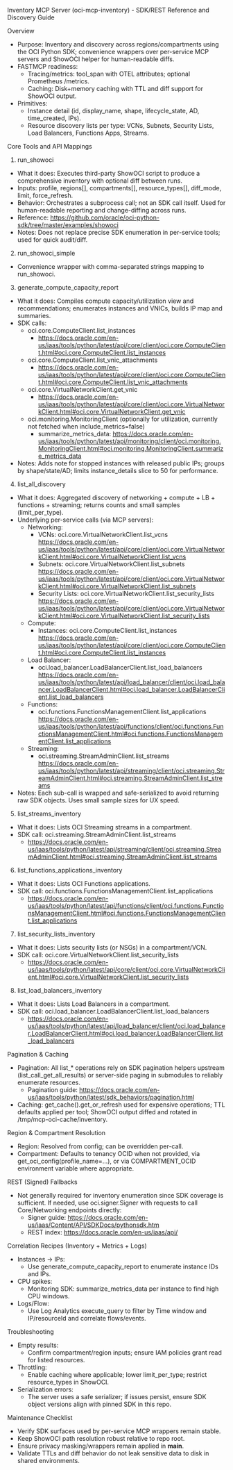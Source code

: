 Inventory MCP Server (oci-mcp-inventory) - SDK/REST Reference and Discovery Guide

Overview
- Purpose: Inventory and discovery across regions/compartments using the OCI Python SDK; convenience wrappers over per-service MCP servers and ShowOCI helper for human-readable diffs.
- FASTMCP readiness:
  - Tracing/metrics: tool_span with OTEL attributes; optional Prometheus /metrics.
  - Caching: Disk+memory caching with TTL and diff support for ShowOCI output.
- Primitives:
  - Instance detail (id, display_name, shape, lifecycle_state, AD, time_created, IPs).
  - Resource discovery lists per type: VCNs, Subnets, Security Lists, Load Balancers, Functions Apps, Streams.

Core Tools and API Mappings

1) run_showoci
- What it does: Executes third-party ShowOCI script to produce a comprehensive inventory with optional diff between runs.
- Inputs: profile, regions[], compartments[], resource_types[], diff_mode, limit, force_refresh.
- Behavior: Orchestrates a subprocess call; not an SDK call itself. Used for human-readable reporting and change-diffing across runs.
- Reference: https://github.com/oracle/oci-python-sdk/tree/master/examples/showoci
- Notes: Does not replace precise SDK enumeration in per-service tools; used for quick audit/diff.

2) run_showoci_simple
- Convenience wrapper with comma-separated strings mapping to run_showoci.

3) generate_compute_capacity_report
- What it does: Compiles compute capacity/utilization view and recommendations; enumerates instances and VNICs, builds IP map and summaries.
- SDK calls:
  - oci.core.ComputeClient.list_instances
    - https://docs.oracle.com/en-us/iaas/tools/python/latest/api/core/client/oci.core.ComputeClient.html#oci.core.ComputeClient.list_instances
  - oci.core.ComputeClient.list_vnic_attachments
    - https://docs.oracle.com/en-us/iaas/tools/python/latest/api/core/client/oci.core.ComputeClient.html#oci.core.ComputeClient.list_vnic_attachments
  - oci.core.VirtualNetworkClient.get_vnic
    - https://docs.oracle.com/en-us/iaas/tools/python/latest/api/core/client/oci.core.VirtualNetworkClient.html#oci.core.VirtualNetworkClient.get_vnic
  - oci.monitoring.MonitoringClient (optionally for utilization, currently not fetched when include_metrics=false)
    - summarize_metrics_data:
      https://docs.oracle.com/en-us/iaas/tools/python/latest/api/monitoring/client/oci.monitoring.MonitoringClient.html#oci.monitoring.MonitoringClient.summarize_metrics_data
- Notes: Adds note for stopped instances with released public IPs; groups by shape/state/AD; limits instance_details slice to 50 for performance.

4) list_all_discovery
- What it does: Aggregated discovery of networking + compute + LB + functions + streaming; returns counts and small samples (limit_per_type).
- Underlying per-service calls (via MCP servers):
  - Networking:
    - VCNs: oci.core.VirtualNetworkClient.list_vcns
      https://docs.oracle.com/en-us/iaas/tools/python/latest/api/core/client/oci.core.VirtualNetworkClient.html#oci.core.VirtualNetworkClient.list_vcns
    - Subnets: oci.core.VirtualNetworkClient.list_subnets
      https://docs.oracle.com/en-us/iaas/tools/python/latest/api/core/client/oci.core.VirtualNetworkClient.html#oci.core.VirtualNetworkClient.list_subnets
    - Security Lists: oci.core.VirtualNetworkClient.list_security_lists
      https://docs.oracle.com/en-us/iaas/tools/python/latest/api/core/client/oci.core.VirtualNetworkClient.html#oci.core.VirtualNetworkClient.list_security_lists
  - Compute:
    - Instances: oci.core.ComputeClient.list_instances
      https://docs.oracle.com/en-us/iaas/tools/python/latest/api/core/client/oci.core.ComputeClient.html#oci.core.ComputeClient.list_instances
  - Load Balancer:
    - oci.load_balancer.LoadBalancerClient.list_load_balancers
      https://docs.oracle.com/en-us/iaas/tools/python/latest/api/load_balancer/client/oci.load_balancer.LoadBalancerClient.html#oci.load_balancer.LoadBalancerClient.list_load_balancers
  - Functions:
    - oci.functions.FunctionsManagementClient.list_applications
      https://docs.oracle.com/en-us/iaas/tools/python/latest/api/functions/client/oci.functions.FunctionsManagementClient.html#oci.functions.FunctionsManagementClient.list_applications
  - Streaming:
    - oci.streaming.StreamAdminClient.list_streams
      https://docs.oracle.com/en-us/iaas/tools/python/latest/api/streaming/client/oci.streaming.StreamAdminClient.html#oci.streaming.StreamAdminClient.list_streams
- Notes: Each sub-call is wrapped and safe-serialized to avoid returning raw SDK objects. Uses small sample sizes for UX speed.

5) list_streams_inventory
- What it does: Lists OCI Streaming streams in a compartment.
- SDK call: oci.streaming.StreamAdminClient.list_streams
  - https://docs.oracle.com/en-us/iaas/tools/python/latest/api/streaming/client/oci.streaming.StreamAdminClient.html#oci.streaming.StreamAdminClient.list_streams

6) list_functions_applications_inventory
- What it does: Lists OCI Functions applications.
- SDK call: oci.functions.FunctionsManagementClient.list_applications
  - https://docs.oracle.com/en-us/iaas/tools/python/latest/api/functions/client/oci.functions.FunctionsManagementClient.html#oci.functions.FunctionsManagementClient.list_applications

7) list_security_lists_inventory
- What it does: Lists security lists (or NSGs) in a compartment/VCN.
- SDK call: oci.core.VirtualNetworkClient.list_security_lists
  - https://docs.oracle.com/en-us/iaas/tools/python/latest/api/core/client/oci.core.VirtualNetworkClient.html#oci.core.VirtualNetworkClient.list_security_lists

8) list_load_balancers_inventory
- What it does: Lists Load Balancers in a compartment.
- SDK call: oci.load_balancer.LoadBalancerClient.list_load_balancers
  - https://docs.oracle.com/en-us/iaas/tools/python/latest/api/load_balancer/client/oci.load_balancer.LoadBalancerClient.html#oci.load_balancer.LoadBalancerClient.list_load_balancers

Pagination & Caching
- Pagination: All list_* operations rely on SDK pagination helpers upstream (list_call_get_all_results) or server-side paging in submodules to reliably enumerate resources.
  - Pagination guide:
    https://docs.oracle.com/en-us/iaas/tools/python/latest/sdk_behaviors/pagination.html
- Caching: get_cache().get_or_refresh used for expensive operations; TTL defaults applied per tool; ShowOCI output diffed and rotated in /tmp/mcp-oci-cache/inventory.

Region & Compartment Resolution
- Region: Resolved from config; can be overridden per-call.
- Compartment: Defaults to tenancy OCID when not provided, via get_oci_config(profile_name=...), or via COMPARTMENT_OCID environment variable where appropriate.

REST (Signed) Fallbacks
- Not generally required for inventory enumeration since SDK coverage is sufficient. If needed, use oci.signer.Signer with requests to call Core/Networking endpoints directly:
  - Signer guide: https://docs.oracle.com/en-us/iaas/Content/API/SDKDocs/pythonsdk.htm
  - REST index: https://docs.oracle.com/en-us/iaas/api/

Correlation Recipes (Inventory + Metrics + Logs)
- Instances → IPs:
  - Use generate_compute_capacity_report to enumerate instance IDs and IPs.
- CPU spikes:
  - Monitoring SDK: summarize_metrics_data per instance to find high CPU windows.
- Logs/Flow:
  - Use Log Analytics execute_query to filter by Time window and IP/resourceId and correlate flows/events.

Troubleshooting
- Empty results:
  - Confirm compartment/region inputs; ensure IAM policies grant read for listed resources.
- Throttling:
  - Enable caching where applicable; lower limit_per_type; restrict resource_types in ShowOCI.
- Serialization errors:
  - The server uses a safe serializer; if issues persist, ensure SDK object versions align with pinned SDK in this repo.

Maintenance Checklist
- Verify SDK surfaces used by per-service MCP wrappers remain stable.
- Keep ShowOCI path resolution robust relative to repo root.
- Ensure privacy masking/wrappers remain applied in __main__.
- Validate TTLs and diff behavior do not leak sensitive data to disk in shared environments.
